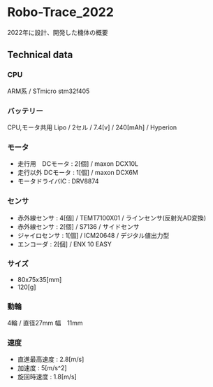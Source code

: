 # Robo-Trace_2022

2022年に設計、開発した機体の概要

## Technical data

### CPU
ARM系 / STmicro stm32f405

### バッテリー
CPU,モータ共用
Lipo / 2セル / 7.4[v] / 240[mAh] / Hyperion

### モータ
- 走行用　DCモータ : 2[個] / maxon DCX10L
- 走行以外 DCモータ : 1[個] / maxon DCX6M
- モータドライバIC : DRV8874

### センサ
- 赤外線センサ : 4[個] / TEMT7100X01 / ラインセンサ(反射光AD変換)
- 赤外線センサ : 2[個] / S7136 / サイドセンサ
- ジャイロセンサ : 1[個] / ICM20648 / デジタル値出力型
- エンコーダ : 2[個] / ENX 10 EASY 

### サイズ
- 80x75x35[mm]
- 120[g]

### 動輪
4輪 / 直径27mm 幅　11mm

### 速度
- 直進最高速度 : 2.8[m/s]
- 加速度 : 5[m/s^2]
- 旋回時速度 : 1.8[m/s]

